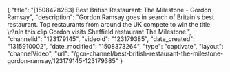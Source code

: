{
    "title": "[1508428283] Best British Restaurant: The Milestone - Gordon Ramsay",
    "description": "Gordon Ramsay goes in search of Britain's best restaurant. Top restaurants from around the UK compete to win the title. \n\nIn this clip Gordon visits Sheffield restaurant The Milestone.",
    "channelid": "123179145",
    "videoid": "123179385",
    "date_created": "1315910002",
    "date_modified": "1508373264",
    "type": "captivate",
    "layout": "channelVideo",
    "url": "\/gcn-channel\/best-british-restaurant-the-milestone-gordon-ramsay\/123179145-123179385"
}